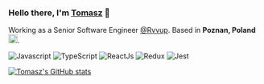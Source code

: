 ### Hello there, I'm [Tomasz](https://tomaszgil.me/) 👋

Working as a Senior Software Engineer [@Rvvup](https://www.rvvup.com/). Based in **Poznan, Poland** <img src="https://image.flaticon.com/icons/svg/555/555571.svg" width="18"/>.

![Javascript](https://aleen42.github.io/badges/src/javascript.svg)
![TypeScript](https://aleen42.github.io/badges/src/typescript.svg)
![ReactJs](https://aleen42.github.io/badges/src/react.svg)
![Redux](https://aleen42.github.io/badges/src/redux.svg)
![Jest](https://aleen42.github.io/badges/src/jest_1.svg)

[![Tomasz's GitHub stats](https://github-readme-stats.vercel.app/api?username=tomaszgil&count_private=true&show_icons=true)](https://github.com/anuraghazra/github-readme-stats)

